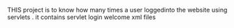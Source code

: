 THIS project is to know how many times a user loggedinto the website using servlets .
it contains 
servlet
login
welcome
xml 
files 
